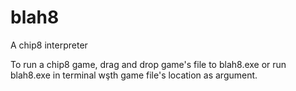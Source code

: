# blah8
A chip8 interpreter

To run a chip8 game, drag and drop game's file to blah8.exe or run blah8.exe in terminal wşth game file's location as argument.
